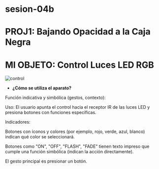 # sesion-04b

# PROJ1: Bajando Opacidad a la Caja Negra

# MI OBJETO: Control Luces LED RGB

![control](https://mercotecnia.cl/wp-content/uploads/2021/06/Controlador-Cinta-Led-con-Control-Remoto-44-botones.jpeg)

- **¿Cómo se utiliza el aparato?**

Función indicativa y simbólica (gestos, contexto):

Uso: El usuario apunta el control hacia el receptor IR de las luces LED y presiona botones con funciones específicas.

Indicadores:

Botones con íconos y colores (por ejemplo, rojo, verde, azul, blanco) indican qué color se seleccionará.

Botones como "ON", "OFF", "FLASH", "FADE" tienen texto impreso que cumple una función simbólica (indican la acción directamente).

El gesto principal es presionar un botón.
